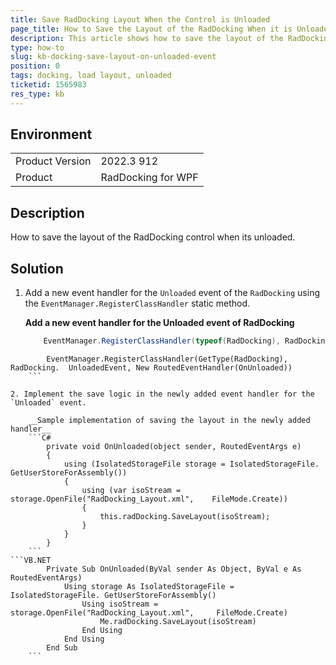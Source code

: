 ```yaml
---
title: Save RadDocking Layout When the Control is Unloaded
page_title: How to Save the Layout of the RadDocking When it is Unloaded
description: This article shows how to save the layout of the RadDocking control when its unloaded.
type: how-to
slug: kb-docking-save-layout-on-unloaded-event
position: 0
tags: docking, load layout, unloaded
ticketid: 1565983
res_type: kb
---
```


## Environment
<table>
	<tbody>
		<tr>
			<td>Product Version</td>
			<td>2022.3 912</td>
		</tr>
		<tr>
			<td>Product</td>
			<td>RadDocking for WPF</td>
		</tr>
	</tbody>
</table>

## Description

How to save the layout of the RadDocking control when its unloaded.

## Solution

1. Add a new event handler for the `Unloaded` event of the `RadDocking` using the `EventManager.RegisterClassHandler` static method.

    __Add a new event handler for the Unloaded event of RadDocking__
    ```C#
        EventManager.RegisterClassHandler(typeof(RadDocking), RadDocking.   UnloadedEvent, new RoutedEventHandler(OnUnloaded));
    ```
```VB.NET
        EventManager.RegisterClassHandler(GetType(RadDocking), RadDocking.  UnloadedEvent, New RoutedEventHandler(OnUnloaded))
    ```

2. Implement the save logic in the newly added event handler for the `Unloaded` event.

    __Sample implementation of saving the layout in the newly added   handler__
    ```C#
        private void OnUnloaded(object sender, RoutedEventArgs e)
        {
            using (IsolatedStorageFile storage = IsolatedStorageFile.   GetUserStoreForAssembly())
            {
                using (var isoStream = storage.OpenFile("RadDocking_Layout.xml",    FileMode.Create))
                {
                    this.radDocking.SaveLayout(isoStream);
                }
            }
        }
    ```
```VB.NET
        Private Sub OnUnloaded(ByVal sender As Object, ByVal e As RoutedEventArgs)
            Using storage As IsolatedStorageFile = IsolatedStorageFile. GetUserStoreForAssembly()
                Using isoStream = storage.OpenFile("RadDocking_Layout.xml",     FileMode.Create)
                    Me.radDocking.SaveLayout(isoStream)
                End Using
            End Using
        End Sub
    ```